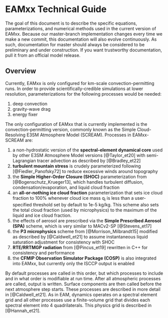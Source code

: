 # EAMxx Technical Guide

The goal of this document is to describe the specific equations, parameterizations, and numerical methods used in the current version of EAMxx. Because our master-branch implementation changes every time we make a new commit, this documentation will also evolve continuously. As such, documentation for master should always be considered to be preliminary and under construction. If you want trustworthy documentation, pull it from an official model release. 

## Overview

Currently, EAMxx is only configured for km-scale convection-permitting runs. In order to provide scientifically-credible simulations at lower resolution, parameterizations for the following processes would be needed:

1. deep convection
2. gravity-wave drag
3. energy fixer

The only configuration of EAMxx that is currently implemented is the convection-permitting version, commonly known as the Simple Cloud-Resolving E3SM Atmosphere Model (SCREAM). Processes in EAMxx-SCREAM are:

1. a non-hydrostatic version of the **spectral-element dynamical core** used by other E3SM Atmosphere Model versions [@Taylor_et20] with semi-Lagrangian tracer advection as described by [@Bradley_et22]
2. **turbulent mountain stress** is crudely parameterized following [@Fiedler_Panofsky72] to reduce excessive winds around topography
3. the **Simple Higher-Order Closure (SHOC)** parameterization from [@Bogenschutz_Krueger13], which handles turbulent diffusion, condensation/evaporation, and liquid cloud fraction
4. an **all-or-nothing ice cloud fraction** parameterization that sets ice cloud fraction to 100% whenever cloud ice mass q<sub>i</sub> is less than a user-specified threshold set by default to 1e-5 kg/kg. This scheme also sets the total cloud fraction (used by microphysics) to the maximum of the liquid and ice cloud fraction.
5. the effects of aerosol are prescribed via the **Simple Prescribed Aerosol (SPA)** scheme, which is very similar to MACv2-SP [@Stevens_et17]
6. the **P3 microphysics** scheme from [@Morrison_Milbrandt15] modified as described by [@Caldwell_et21] to assume instantaneous liquid saturation adjustment for consistency with SHOC
7. **RTE/RRTMGP radiation** from [@Pincus_et19] rewritten in C++ for consistency and performance
8. the **CFMIP Observation Simulator Package (COSP)** is also integrated into EAMxx, but currently only the ISCCP output is enabled

By default processes are called in this order, but which processes to include and in what order is modifiable at run time. After all atmospheric processes are called, output is written.  Surface components are then called before the next atmosphere step starts. These processes are described in more detail in [@Caldwell_et21].  As in EAM, dynamics operates on a spectral element grid and all other processes use a finite-volume grid that divides each spectral element into 4 quadrilaterals. This physics grid is described in [@Hannah_et21].
